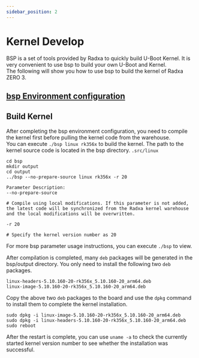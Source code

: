 ```yaml
---
sidebar_position: 2
---
```


# Kernel Develop

BSP is a set of tools provided by Radxa to quickly build U-Boot Kernel. It is very convenient to use bsp to build your own U-Boot and Kernel.  
The following will show you how to use bsp to build the kernel of Radxa ZERO 3.

## [bsp Environment configuration](https://radxa-repo.github.io/bsp/)

## Build Kernel

After completing the bsp environment configuration, you need to compile the kernel first before pulling the kernel code from the warehouse.  
You can execute `./bsp linux rk356x` to build the kernel. The path to the kernel source code is located in the bsp directory. `.src/linux`

```
cd bsp
mkdir output
cd output
../bsp --no-prepare-source linux rk356x -r 20

Parameter Description:
--no-prepare-source

# Compile using local modifications. If this parameter is not added, the latest code will be synchronized from the Radxa kernel warehouse and the local modifications will be overwritten.

-r 20

# Specify the kernel version number as 20
```

For more bsp parameter usage instructions, you can execute `./bsp` to view.

After compilation is completed, many `deb` packages will be generated in the bsp/output directory. You only need to install the following two `deb` packages.

```
linux-headers-5.10.160-20-rk356x_5.10.160-20_arm64.deb
linux-image-5.10.160-20-rk356x_5.10.160-20_arm64.deb
```

Copy the above two `deb` packages to the board and use the `dpkg` command to install them to complete the kernel installation.

```
sudo dpkg -i linux-image-5.10.160-20-rk356x_5.10.160-20_arm64.deb
sudo dpkg -i linux-headers-5.10.160-20-rk356x_5.10.160-20_arm64.deb
sudo reboot
```

After the restart is complete, you can use `uname -a` to check the currently started kernel version number to see whether the installation was successful.
